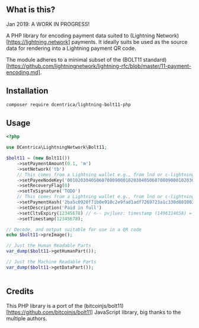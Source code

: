 ## What is this?

Jan 2019: A WORK IN PROGRESS!

A PHP library for encoding payment data suited to (Lightning Network)[https://lightning.network] payments. It ideally suits be used as the source data for
rendering into a Lightning payment QR code.

The module adheres to a minimal subset of the (BOLT11 standard)[https://github.com/lightningnetwork/lightning-rfc/blob/master/11-payment-encoding.md].

## Installation

```bash
composer require dcentrica/lightning-bolt11-php
```

## Usage

```php
<?php

use DCentrica\LightningNetwork\Bolt11;

$bolt11 = (new Bolt11())
    ->setPaymentAmount(0.1, 'm')
    ->setNetwork('tb')
    // This comes from a Lightning wallet e.g., from lnd or c-lightning
    ->setPayeeNodeKey('00102030405060708090001020304050607080900010203040506070809010')
    ->setRecoveryFlag(0)
    ->setTxSignature('TODO')
    // This comes from a Lightning wallet e.g., from lnd or c-lightning
    ->setPaymentHash('2ba5c0920f71b0e910c2e9fad1adf7269723a1c330d881003a2347a624844984')
    ->setDescription('Paid in full')
    ->setCltvExpiry(12345678) // <-- pvjluez: timestamp (1496314658) = Obtain a 4byte int from time()
    ->setTimestamp(12345678);

// Decode, and output suitable for use in a QR code
echo $bolt11->preImage();

// Just the Human Readable Parts
var_dump($bolt11->getHumanPart());

// Just the Machine Readable Parts
var_dump($bolt11->getDataPart());
    
```

## Credits

This PHP library is a port of the (bitcoinjs/bolt11)[https://github.com/bitcoinjs/bolt11] JavaScript library, big thanks to the multiple authors.
